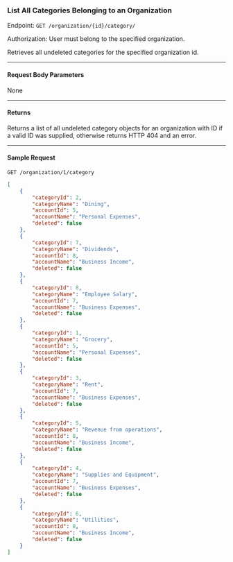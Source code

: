 ### List All Categories Belonging to an Organization
Endpoint: `GET /organization/{id}/category/`

Authorization: User must belong to the specified organization.

Retrieves all undeleted categories for the specified organization id.
___

#### Request Body Parameters
None
___
#### Returns
Returns a list of all undeleted category objects for an organization with ID if a valid ID was supplied, otherwise returns HTTP 404 and an error.

___

#### Sample Request
`GET /organization/1/category`
<br/>


```json
[
    {
        "categoryId": 2,
        "categoryName": "Dining",
        "accountId": 5,
        "accountName": "Personal Expenses",
        "deleted": false
    },
    {
        "categoryId": 7,
        "categoryName": "Dividends",
        "accountId": 8,
        "accountName": "Business Income",
        "deleted": false
    },
    {
        "categoryId": 8,
        "categoryName": "Employee Salary",
        "accountId": 7,
        "accountName": "Business Expenses",
        "deleted": false
    },
    {
        "categoryId": 1,
        "categoryName": "Grocery",
        "accountId": 5,
        "accountName": "Personal Expenses",
        "deleted": false
    },
    {
        "categoryId": 3,
        "categoryName": "Rent",
        "accountId": 7,
        "accountName": "Business Expenses",
        "deleted": false
    },
    {
        "categoryId": 5,
        "categoryName": "Revenue from operations",
        "accountId": 8,
        "accountName": "Business Income",
        "deleted": false
    },
    {
        "categoryId": 4,
        "categoryName": "Supplies and Equipment",
        "accountId": 7,
        "accountName": "Business Expenses",
        "deleted": false
    },
    {
        "categoryId": 6,
        "categoryName": "Utilities",
        "accountId": 8,
        "accountName": "Business Income",
        "deleted": false
    }
]
```